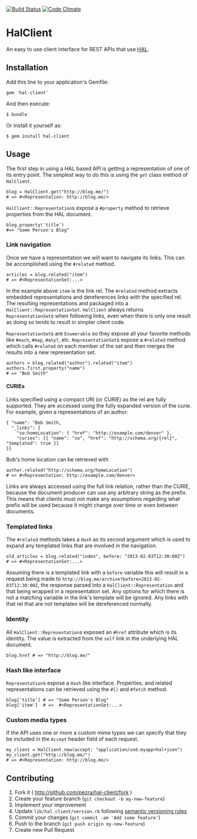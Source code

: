 [![Build Status](https://travis-ci.org/pezra/hal-client.png?branch=master)](https://travis-ci.org/pezra/hal-client)
[![Code Climate](https://codeclimate.com/github/pezra/hal-client.png)](https://codeclimate.com/github/pezra/hal-client)

# HalClient

An easy to use client interface for REST APIs that use [HAL](http://stateless.co/hal_specification.html).

## Installation

Add this line to your application's Gemfile:

    gem 'hal-client'

And then execute:

    $ bundle

Or install it yourself as:

    $ gem install hal-client

Usage
-----

The first step in using a HAL based API is getting a representation of one of its entry point. The simplest way to do this is using the `get` class method of `HalClient`.

    blog = HalClient.get("http://blog.me/")
    # => #<Representation: http://blog.me/>

`HalClient::Representation`s expose a `#property` method to retrieve properties from the HAL document.

    blog.property('title')
    #=> "Some Person's Blog"

### Link navigation

Once we have a representation we will want to navigate its links. This can be accomplished using the `#related` method.

    articles = blog.related("item")
    # => #<RepresentationSet:...>

In the example above `item` is the link rel. The `#related` method extracts embedded representations and dereferences links with the specified rel. The resulting representations and packaged into a `HalClient::RepresentationSet`. `HalClient` always returns `RepresentationSet`s when following links, even when there is only one result as doing so tends to result in simpler client code.

`RepresentationSet`s are `Enumerable` so they expose all your favorite methods like `#each`, `#map`, `#any?`, etc. `RepresentationSet`s expose a `#related` method which calls `#related` on each member of the set and then merges the results into a new representation set.

    authors = blog.related("author").related("item")
    authors.first.property("name")
    # => "Bob Smith"

#### CURIEs

Links specified using a compact URI (or CURIE) as the rel are fully supported. They are accessed using the fully expanded version of the curie. For example, given a representations of an author:

    { "name": "Bob Smith,
      "_links": {
        "so:homeLocation": { "href": "http://example.com/denver" },
        "curies": [{ "name": "so", "href": "http://schema.org/{rel}", "templated": true }]
    }}

Bob's home location can be retrieved with

    author.related("http://schema.org/homeLocation")
    # => #<Representation: http://example.com/denver>

Links are always accessed using the full link relation, rather than the CURIE, because the document producer can use any arbitrary string as the prefix. This means that clients must not make any assumptions regarding what prefix will be used because it might change over time or even between documents.

### Templated links

The `#related` methods takes a `Hash` as its second argument which is used to expand any templated links that are involved in the navigation.

    old_articles = blog.related("index", before: "2013-02-03T12:30:00Z")
    # => #<RepresentationSet:...>

Assuming there is a templated link with a `before` variable this will result in a request being made to `http://blog.me/archive?before=2013-02-03T12:30:00Z`, the response parsed into a `HalClient::Representation` and that being wrapped in a representation set. Any options for which there is not a matching variable in the link's template will be ignored. Any links with that rel that are not templates will be dereferenced normally.

### Identity

All `HalClient::Representation`s exposed an `#href` attribute which is its identity. The value is extracted from the `self` link in the underlying HAL document.

    blog.href # => "http://blog.me/"

### Hash like interface

`Representation`s expose a `Hash` like interface. Properties, and related representations can be retrieved using the `#[]` and `#fetch` method.

    blog['title'] # => "Some Person's Blog"
    blog['item']  # =>  #<RepresentationSet:...>

### Custom media types

If the API uses one or more a custom mime types we can specify that they be included in the `Accept` header field of each request.

    my_client = HalClient.new(accept: "application/vnd.myapp+hal+json")
    my_client.get("http://blog.me/")
    # => #<Representation: http://blog.me/>

## Contributing

1. Fork it ( http://github.com/pezra/hal-client/fork )
2. Create your feature branch (`git checkout -b my-new-feature`)
3. Implement your improvement
4. Update `lib/hal_client/version.rb` following [semantic versioning rules](http://semver.org/)
5. Commit your changes (`git commit -am 'Add some feature'`)
6. Push to the branch (`git push origin my-new-feature`)
7. Create new Pull Request
